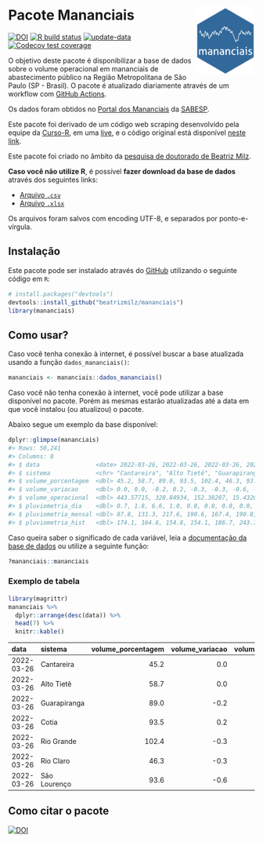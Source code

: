 
<!-- README.md is generated from README.Rmd. Please edit that file -->

# Pacote Mananciais <img src="man/figures/hexlogo.png" align="right" width = "120px"/>

<!-- badges: start -->

[![DOI](https://zenodo.org/badge/DOI/10.5281/zenodo.4733056.svg)](https://doi.org/10.5281/zenodo.4733056)
[![R build
status](https://github.com/beatrizmilz/mananciais/workflows/R-CMD-check/badge.svg)](https://github.com/beatrizmilz/mananciais/actions)
[![update-data](https://github.com/beatrizmilz/mananciais/actions/workflows/2-update_data.yaml/badge.svg)](https://github.com/beatrizmilz/mananciais/actions/workflows/2-update_data.yaml)
[![Codecov test
coverage](https://codecov.io/gh/beatrizmilz/mananciais/branch/master/graph/badge.svg)](https://codecov.io/gh/beatrizmilz/mananciais?branch=master)
<!-- badges: end -->

O objetivo deste pacote é disponibilizar a base de dados sobre o volume
operacional em mananciais de abastecimento público na Região
Metropolitana de São Paulo (SP - Brasil). O pacote é atualizado
diariamente através de um workflow com [GitHub
Actions](https://github.com/beatrizmilz/mananciais/actions).

Os dados foram obtidos no [Portal dos
Mananciais](http://mananciais.sabesp.com.br/Situacao) da
[SABESP](http://site.sabesp.com.br/site/Default.aspx).

Este pacote foi derivado de um código web scraping desenvolvido pela
equipe da [Curso-R](https://www.curso-r.com/), em uma
[live](https://youtu.be/jvZIxrMmOcQ), e o código original está
disponível [neste
link](https://github.com/curso-r/lives/blob/master/drafts/20200730_scraper_sabesp.R).

Este pacote foi criado no âmbito da [pesquisa de doutorado de Beatriz
Milz](https://beatrizmilz.github.io/tese/).

**Caso você não utilize R**, é possível **fazer download da base de
dados** através dos seguintes links:

  - [Arquivo
    `.csv`](https://github.com/beatrizmilz/mananciais/raw/master/inst/extdata/mananciais.csv)
  - [Arquivo
    `.xlsx`](https://github.com/beatrizmilz/mananciais/blob/master/inst/extdata/mananciais.xlsx?raw=true)

Os arquivos foram salvos com encoding UTF-8, e separados por
ponto-e-vírgula.

## Instalação

Este pacote pode ser instalado através do [GitHub](https://github.com/)
utilizando o seguinte código em `R`:

``` r
# install.packages("devtools")
devtools::install_github("beatrizmilz/mananciais")
library(mananciais)
```

## Como usar?

Caso você tenha conexão à internet, é possível buscar a base atualizada
usando a função `dados_mananciais()`:

``` r
mananciais <- mananciais::dados_mananciais() 
```

Caso você não tenha conexão à internet, você pode utilizar a base
disponível no pacote. Porém as mesmas estarão atualizadas até a data em
que você instalou (ou atualizou) o pacote.

Abaixo segue um exemplo da base disponível:

``` r
dplyr::glimpse(mananciais)
#> Rows: 50,241
#> Columns: 8
#> $ data                <date> 2022-03-26, 2022-03-26, 2022-03-26, 2022-03-26, 2…
#> $ sistema             <chr> "Cantareira", "Alto Tietê", "Guarapiranga", "Cotia…
#> $ volume_porcentagem  <dbl> 45.2, 58.7, 89.0, 93.5, 102.4, 46.3, 93.6, 45.2, 5…
#> $ volume_variacao     <dbl> 0.0, 0.0, -0.2, 0.2, -0.3, -0.3, -0.6, -0.1, -0.1,…
#> $ volume_operacional  <dbl> 443.57715, 328.84934, 152.38207, 15.43260, 114.873…
#> $ pluviometria_dia    <dbl> 0.7, 1.8, 6.6, 1.0, 0.0, 0.0, 0.0, 0.0, 0.0, 0.0, …
#> $ pluviometria_mensal <dbl> 87.8, 131.3, 217.6, 190.6, 167.4, 190.8, 267.6, 87…
#> $ pluviometria_hist   <dbl> 174.1, 164.6, 154.8, 154.1, 186.7, 243.7, 195.1, 1…
```

Caso queira saber o significado de cada variável, leia a [documentação
da base de
dados](https://beatrizmilz.github.io/mananciais/reference/mananciais.html)
ou utilize a seguinte função:

``` r
?mananciais::mananciais
```

### Exemplo de tabela

``` r
library(magrittr)
mananciais %>% 
  dplyr::arrange(desc(data)) %>% 
  head(7) %>%
  knitr::kable()
```

| data       | sistema      | volume\_porcentagem | volume\_variacao | volume\_operacional | pluviometria\_dia | pluviometria\_mensal | pluviometria\_hist |
| :--------- | :----------- | ------------------: | ---------------: | ------------------: | ----------------: | -------------------: | -----------------: |
| 2022-03-26 | Cantareira   |                45.2 |              0.0 |           443.57715 |               0.7 |                 87.8 |              174.1 |
| 2022-03-26 | Alto Tietê   |                58.7 |              0.0 |           328.84934 |               1.8 |                131.3 |              164.6 |
| 2022-03-26 | Guarapiranga |                89.0 |            \-0.2 |           152.38207 |               6.6 |                217.6 |              154.8 |
| 2022-03-26 | Cotia        |                93.5 |              0.2 |            15.43260 |               1.0 |                190.6 |              154.1 |
| 2022-03-26 | Rio Grande   |               102.4 |            \-0.3 |           114.87307 |               0.0 |                167.4 |              186.7 |
| 2022-03-26 | Rio Claro    |                46.3 |            \-0.3 |             6.33305 |               0.0 |                190.8 |              243.7 |
| 2022-03-26 | São Lourenço |                93.6 |            \-0.6 |            83.13232 |               0.0 |                267.6 |              195.1 |

## Como citar o pacote

[![DOI](https://zenodo.org/badge/DOI/10.5281/zenodo.4733056.svg)](https://doi.org/10.5281/zenodo.4733056)
